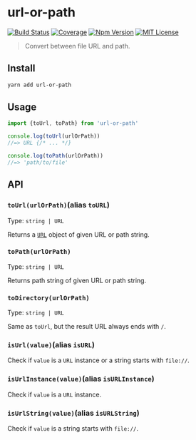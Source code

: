 # url-or-path

[![Build Status][github_actions_badge]][github_actions_link]
[![Coverage][coveralls_badge]][coveralls_link]
[![Npm Version][package_version_badge]][package_link]
[![MIT License][license_badge]][license_link]

[github_actions_badge]: https://img.shields.io/github/actions/workflow/status/fisker/url-or-path/continuous-integration.yml?barnach=main&style=flat-square
[github_actions_link]: https://github.com/fisker/url-or-path/actions?query=branch%3Amain
[coveralls_badge]: https://img.shields.io/coveralls/github/fisker/url-or-path/main?style=flat-square
[coveralls_link]: https://coveralls.io/github/fisker/url-or-path?branch=main
[license_badge]: https://img.shields.io/npm/l/prettier-format.svg?style=flat-square
[license_link]: https://github.com/fisker/url-or-path/blob/main/license
[package_version_badge]: https://img.shields.io/npm/v/url-or-path.svg?style=flat-square
[package_link]: https://www.npmjs.com/package/url-or-path

> Convert between file URL and path.

## Install

```bash
yarn add url-or-path
```

## Usage

```js
import {toUrl, toPath} from 'url-or-path'

console.log(toUrl(urlOrPath))
//=> URL {/* ... */}

console.log(toPath(urlOrPath))
//=> 'path/to/file'
```

## API

### `toUrl(urlOrPath)`(alias `toURL`)

Type: `string | URL`

Returns a [`URL`](https://nodejs.org/dist/latest-v16.x/docs/api/url.html#url_class_url) object of given URL or path string.

### `toPath(urlOrPath)`

Type: `string | URL`

Returns path string of given URL or path string.

### `toDirectory(urlOrPath)`

Type: `string | URL`

Same as `toUrl`, but the result URL always ends with `/`.

### `isUrl(value)`(alias `isURL`)

Check if `value` is a `URL` instance or a string starts with `file://`.

### `isUrlInstance(value)`(alias `isURLInstance`)

Check if `value` is a `URL` instance.

### `isUrlString(value)`(alias `isURLString`)

Check if `value` is a string starts with `file://`.
